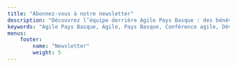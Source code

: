 ```yaml
---
title: "Abonnez-vous à notre newsletter"
description: "Découvrez l’équipe derrière Agile Pays Basque : des bénévoles passionnés par l’agilité, la collaboration et le partage. Présentation des personnes qui œuvrent dans l’ombre pour offrir une expérience authentique et conviviale."
keywords: "Agile Pays Basque, Agile, Pays Basque, Conférence agile, Développement logiciel, Product management, UX design, Facilitation, Open space, Ateliers, Communauté agile, Partage d’expériences, Ambiance conviviale, Événement agile, Accessibilité, Inclusion, Collaboration, Mer et montagne, Gastronomie locale, Réseautage, Innovation technologique"
menus:
    footer:
        name: "Newsletter"
        weight: 5
---
```

